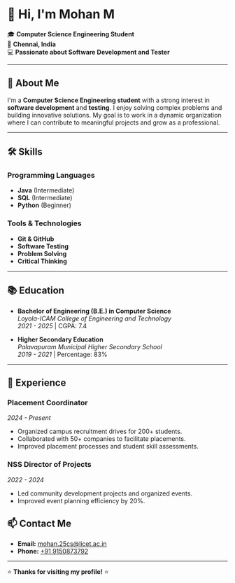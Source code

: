 # 👋 Hi, I'm Mohan M

🎓 **Computer Science Engineering Student**  
📍 **Chennai, India**  
💻 **Passionate about Software Development and Tester**

---

## 🚀 About Me

I'm a **Computer Science Engineering student** with a strong interest in **software development** and **testing**. I enjoy solving complex problems and building innovative solutions. My goal is to work in a dynamic organization where I can contribute to meaningful projects and grow as a professional.

---

## 🛠️ Skills

### Programming Languages
- **Java** (Intermediate)
- **SQL** (Intermediate)
- **Python** (Beginner)

### Tools & Technologies
- **Git & GitHub**
- **Software Testing**
- **Problem Solving**
- **Critical Thinking**

---

## 📚 Education

- **Bachelor of Engineering (B.E.) in Computer Science**  
  *Loyola-ICAM College of Engineering and Technology*  
  *2021 - 2025* | CGPA: 7.4

- **Higher Secondary Education**  
  *Palavapuram Municipal Higher Secondary School*  
  *2019 - 2021* | Percentage: 83%

---

## 💼 Experience

### **Placement Coordinator**  
*2024 - Present*  
- Organized campus recruitment drives for 200+ students.
- Collaborated with 50+ companies to facilitate placements.
- Improved placement processes and student skill assessments.

### **NSS Director of Projects**  
*2022 - 2024*  
- Led community development projects and organized events.
- Improved event planning efficiency by 20%.

<!---
## 📂 Projects

### **Project 1: [Project Name]**  
- **Description:** A brief description of the project.  
- **Technologies Used:** Java, SQL, etc.  
- **GitHub Link:** [Project Link](#)

### **Project 2: [Project Name]**  
- **Description:** A brief description of the project.  
- **Technologies Used:** Python, Flask, etc.  
- **GitHub Link:** [Project Link](#)

---
---> 
## 📫 Contact Me

- **Email:** [mohan.25cs@licet.ac.in](mailto:mohan.25cs@licet.ac.in)
- **Phone:** [+91 9150873792](tel:+919150873792)
<!---
- **LinkedIn:** [Mohan M](#)
- **GitHub:** [Your GitHub Profile](#)
---> 

---

⭐️ **Thanks for visiting my profile!** ⭐️
